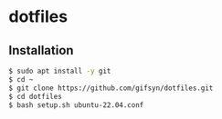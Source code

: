 # dotfiles

## Installation

```bash
$ sudo apt install -y git
$ cd ~
$ git clone https://github.com/gifsyn/dotfiles.git
$ cd dotfiles
$ bash setup.sh ubuntu-22.04.conf
```
